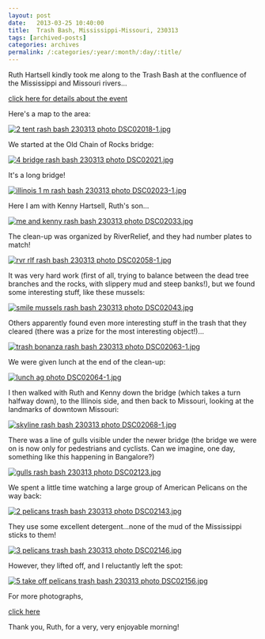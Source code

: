 ```yaml
---
layout: post
date:	2013-03-25 10:40:00
title:  Trash Bash, Mississippi-Missouri, 230313
tags: [archived-posts]
categories: archives
permalink: /:categories/:year/:month/:day/:title/
---
```

Ruth Hartsell kindly took me along  to the Trash Bash at the confluence of the Mississippi and Missouri rivers...

<a href="www.trashbash.org"> click here for details about the event </a>

Here's a map to the area:

<a href="http://s1264.photobucket.com/user/mnypx/media/DSC02018-1.jpg.html" target="_blank"><img src="http://i1264.photobucket.com/albums/jj483/mnypx/DSC02018-1.jpg" border="0" alt="2 tent rash bash 230313 photo DSC02018-1.jpg" /></a>


We started at the Old Chain of Rocks bridge:

<a href="http://s1264.photobucket.com/user/mnypx/media/DSC02021.jpg.html" target="_blank"><img src="http://i1264.photobucket.com/albums/jj483/mnypx/DSC02021.jpg" border="0" alt="4 bridge rash bash 230313 photo DSC02021.jpg" /></a>

<lj-cut text="more....">


It's a long bridge!

<a href="http://s1264.photobucket.com/user/mnypx/media/DSC02023-1.jpg.html" target="_blank"><img src="http://i1264.photobucket.com/albums/jj483/mnypx/DSC02023-1.jpg" border="0" alt="illinois 1 m rash bash 230313 photo DSC02023-1.jpg" /></a>

Here I am with Kenny Hartsell, Ruth's son...

<a href="http://s1264.photobucket.com/user/mnypx/media/DSC02033.jpg.html" target="_blank"><img src="http://i1264.photobucket.com/albums/jj483/mnypx/DSC02033.jpg" border="0" alt="me and kenny rash bash 230313 photo DSC02033.jpg" /></a>

The clean-up was organized by RiverRelief, and they had number plates to match!

<a href="http://s1264.photobucket.com/user/mnypx/media/DSC02058-1.jpg.html" target="_blank"><img src="http://i1264.photobucket.com/albums/jj483/mnypx/DSC02058-1.jpg" border="0" alt="rvr rlf rash bash 230313 photo DSC02058-1.jpg" /></a>

It was very hard work (first of all, trying to balance between the dead tree branches and the rocks, with slippery mud and steep banks!), but we found some interesting stuff, like these mussels:

<a href="http://s1264.photobucket.com/user/mnypx/media/DSC02043.jpg.html" target="_blank"><img src="http://i1264.photobucket.com/albums/jj483/mnypx/DSC02043.jpg" border="0" alt="smile mussels rash bash 230313 photo DSC02043.jpg" /></a>

Others apparently found even more interesting stuff in the trash that they cleared (there was a prize for the most interesting object!)...

<a href="http://s1264.photobucket.com/user/mnypx/media/DSC02063-1.jpg.html" target="_blank"><img src="http://i1264.photobucket.com/albums/jj483/mnypx/DSC02063-1.jpg" border="0" alt="trash bonanza rash bash 230313 photo DSC02063-1.jpg" /></a>

We were given lunch at the end of the clean-up:

<a href="http://s1264.photobucket.com/user/mnypx/media/DSC02064-1.jpg.html" target="_blank"><img src="http://i1264.photobucket.com/albums/jj483/mnypx/DSC02064-1.jpg" border="0" alt="lunch ag photo DSC02064-1.jpg" /></a>

I then walked with Ruth and Kenny down the bridge (which takes a turn halfway down), to the Illinois side, and then back to Missouri, looking at the landmarks of downtown Missouri:

<a href="http://s1264.photobucket.com/user/mnypx/media/DSC02068-1.jpg.html" target="_blank"><img src="http://i1264.photobucket.com/albums/jj483/mnypx/DSC02068-1.jpg" border="0" alt="skyline rash bash 230313 photo DSC02068-1.jpg" /></a>

There was a line of gulls visible under the newer bridge (the bridge we were on is now only for pedestrians and cyclists. Can we imagine, one day, something like this happening in Bangalore?)


<a href="http://s1264.photobucket.com/user/mnypx/media/DSC02123.jpg.html" target="_blank"><img src="http://i1264.photobucket.com/albums/jj483/mnypx/DSC02123.jpg" border="0" alt="gulls rash bash 230313 photo DSC02123.jpg" /></a>

We spent a little time watching a large group of American Pelicans on the way back:

<a href="http://s1264.photobucket.com/user/mnypx/media/DSC02143.jpg.html" target="_blank"><img src="http://i1264.photobucket.com/albums/jj483/mnypx/DSC02143.jpg" border="0" alt="2 pelicans trash bash 230313 photo DSC02143.jpg" /></a>

They use some excellent detergent...none of the mud of the Mississippi sticks to them!

<a href="http://s1264.photobucket.com/user/mnypx/media/DSC02146.jpg.html" target="_blank"><img src="http://i1264.photobucket.com/albums/jj483/mnypx/DSC02146.jpg" border="0" alt="3 pelicans trash bash 230313 photo DSC02146.jpg" /></a>

However, they lifted off, and I reluctantly left the spot:

<a href="http://s1264.photobucket.com/user/mnypx/media/DSC02156.jpg.html" target="_blank"><img src="http://i1264.photobucket.com/albums/jj483/mnypx/DSC02156.jpg" border="0" alt="5 take off pelicans trash bash 230313 photo DSC02156.jpg" /></a>

</lj-cut>

For more photographs,

<a href="https://www.facebook.com/media/set/?set=a.10151394240538878.1073741840.587058877&amp;type=3"> click here </a>

Thank you, Ruth, for a very, very enjoyable morning!
